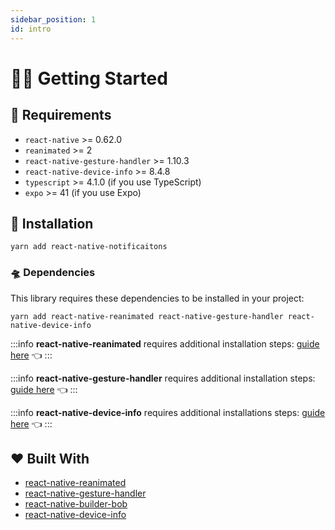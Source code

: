 ```yaml
---
sidebar_position: 1
id: intro
---
```


# 👋🏼 Getting Started

## 🏹 Requirements

- `react-native` >= 0.62.0
- `reanimated` >= 2
- `react-native-gesture-handler` >= 1.10.3
- `react-native-device-info` >= 8.4.8
- `typescript` >= 4.1.0 (if you use TypeScript)
- `expo` >= 41 (if you use Expo)

## 🚀 Installation

```shell
yarn add react-native-notificaitons
```

### 🛸 Dependencies[](https://gorhom.github.io/react-native-bottom-sheet/#dependencies)

This library requires these dependencies to be installed in your project:

```shell
yarn add react-native-reanimated react-native-gesture-handler react-native-device-info
```

:::info
**react-native-reanimated** requires additional installation steps: [guide here](https://docs.swmansion.com/react-native-reanimated/docs/fundamentals/installation) 👈
:::

:::info
**react-native-gesture-handler** requires additional installation steps: [guide here](https://docs.swmansion.com/react-native-gesture-handler/docs/) 👈
:::

:::info
**react-native-device-info** requires additional installations steps: [guide here](https://github.com/react-native-device-info/react-native-device-info) 👈
:::

## ❤️ Built With[](https://gorhom.github.io/react-native-bottom-sheet/#built-with-%EF%B8%8F)

- [react-native-reanimated](https://github.com/software-mansion/react-native-reanimated)
- [react-native-gesture-handler](https://github.com/software-mansion/react-native-gesture-handler)
- [react-native-builder-bob](https://github.com/callstack/react-native-builder-bob)
- [react-native-device-info](https://github.com/react-native-device-info/react-native-device-info)
